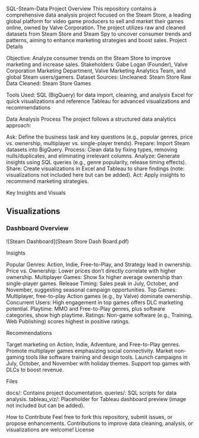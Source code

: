 SQL-Steam-Data Project
Overview
This repository contains a comprehensive data analysis project focused on the Steam Store, a leading global platform for video game producers to sell and market their games online, owned by Valve Corporation. The project utilizes raw and cleaned datasets from Steam Store and Steam Spy to uncover consumer trends and patterns, aiming to enhance marketing strategies and boost sales.
Project Details

Objective: Analyze consumer trends on the Steam Store to improve marketing and increase sales.
Stakeholders: Gabe Logan (Founder), Valve Corporation Marketing Department, Valve Marketing Analytics Team, and global Steam users/gamers.
Dataset Sources:
Uncleaned: Steam Store Raw Data
Cleaned: Steam Store Games


Tools Used:
SQL (BigQuery) for data import, cleaning, and analysis
Excel for quick visualizations and reference
Tableau for advanced visualizations and recommendations



Data Analysis Process
The project follows a structured data analytics approach:

Ask: Define the business task and key questions (e.g., popular genres, price vs. ownership, multiplayer vs. single-player trends).
Prepare: Import Steam datasets into BigQuery.
Process: Clean data by fixing types, removing nulls/duplicates, and eliminating irrelevant columns.
Analyze: Generate insights using SQL queries (e.g., genre popularity, release timing effects).
Share: Create visualizations in Excel and Tableau to share findings (note: visualizations not included here but can be added).
Act: Apply insights to recommend marketing strategies.

Key Insights and Visuals

## Visualizations
### Dashboard Overview
![Steam Dashboard](Steam Store Dash Board.pdf)

Insights

Popular Genres: Action, Indie, Free-to-Play, and Strategy lead in ownership.
Price vs. Ownership: Lower prices don’t directly correlate with higher ownership.
Multiplayer Games: Show 5x higher average ownership than single-player games.
Release Timing: Sales peak in July, October, and November, suggesting seasonal campaign opportunities.
Top Games: Multiplayer, free-to-play Action games (e.g., by Valve) dominate ownership.
Concurrent Users: High engagement in top games offers DLC marketing potential.
Playtime: MMO and Free-to-Play genres, plus software categories, show high playtime.
Ratings: Non-game software (e.g., Training, Web Publishing) scores highest in positive ratings.

Recommendations

Target marketing on Action, Indie, Adventure, and Free-to-Play genres.
Promote multiplayer games emphasizing social connectivity.
Market non-gaming tools like software training and design tools.
Launch campaigns in July, October, and November with holiday themes.
Support top games with DLCs to boost revenue.

Files

docs/: Contains project documentation.
queries/: SQL scripts for data analysis.
tableau_viz/: Placeholder for Tableau dashboard preview (image not included but can be added).

How to Contribute
Feel free to fork this repository, submit issues, or propose enhancements. Contributions to improve data cleaning, analysis, or visualizations are welcome!
License


